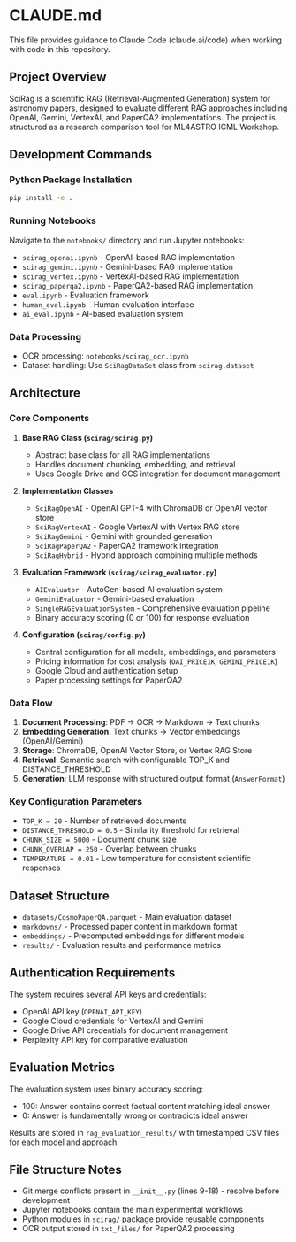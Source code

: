 # CLAUDE.md

This file provides guidance to Claude Code (claude.ai/code) when working with code in this repository.

## Project Overview

SciRag is a scientific RAG (Retrieval-Augmented Generation) system for astronomy papers, designed to evaluate different RAG approaches including OpenAI, Gemini, VertexAI, and PaperQA2 implementations. The project is structured as a research comparison tool for ML4ASTRO ICML Workshop.

## Development Commands

### Python Package Installation
```bash
pip install -e .
```

### Running Notebooks
Navigate to the `notebooks/` directory and run Jupyter notebooks:
- `scirag_openai.ipynb` - OpenAI-based RAG implementation
- `scirag_gemini.ipynb` - Gemini-based RAG implementation  
- `scirag_vertex.ipynb` - VertexAI-based RAG implementation
- `scirag_paperqa2.ipynb` - PaperQA2-based RAG implementation
- `eval.ipynb` - Evaluation framework
- `human_eval.ipynb` - Human evaluation interface
- `ai_eval.ipynb` - AI-based evaluation system

### Data Processing
- OCR processing: `notebooks/scirag_ocr.ipynb`
- Dataset handling: Use `SciRagDataSet` class from `scirag.dataset`

## Architecture

### Core Components

1. **Base RAG Class (`scirag/scirag.py`)**
   - Abstract base class for all RAG implementations
   - Handles document chunking, embedding, and retrieval
   - Uses Google Drive and GCS integration for document management

2. **Implementation Classes**
   - `SciRagOpenAI` - OpenAI GPT-4 with ChromaDB or OpenAI vector store
   - `SciRagVertexAI` - Google VertexAI with Vertex RAG store
   - `SciRagGemini` - Gemini with grounded generation
   - `SciRagPaperQA2` - PaperQA2 framework integration
   - `SciRagHybrid` - Hybrid approach combining multiple methods

3. **Evaluation Framework (`scirag/scirag_evaluator.py`)**
   - `AIEvaluator` - AutoGen-based AI evaluation system
   - `GeminiEvaluator` - Gemini-based evaluation
   - `SingleRAGEvaluationSystem` - Comprehensive evaluation pipeline
   - Binary accuracy scoring (0 or 100) for response evaluation

4. **Configuration (`scirag/config.py`)**
   - Central configuration for all models, embeddings, and parameters
   - Pricing information for cost analysis (`OAI_PRICE1K`, `GEMINI_PRICE1K`)
   - Google Cloud and authentication setup
   - Paper processing settings for PaperQA2

### Data Flow

1. **Document Processing**: PDF → OCR → Markdown → Text chunks
2. **Embedding Generation**: Text chunks → Vector embeddings (OpenAI/Gemini)
3. **Storage**: ChromaDB, OpenAI Vector Store, or Vertex RAG Store
4. **Retrieval**: Semantic search with configurable TOP_K and DISTANCE_THRESHOLD
5. **Generation**: LLM response with structured output format (`AnswerFormat`)

### Key Configuration Parameters

- `TOP_K = 20` - Number of retrieved documents
- `DISTANCE_THRESHOLD = 0.5` - Similarity threshold for retrieval
- `CHUNK_SIZE = 5000` - Document chunk size
- `CHUNK_OVERLAP = 250` - Overlap between chunks
- `TEMPERATURE = 0.01` - Low temperature for consistent scientific responses

## Dataset Structure

- `datasets/CosmoPaperQA.parquet` - Main evaluation dataset
- `markdowns/` - Processed paper content in markdown format
- `embeddings/` - Precomputed embeddings for different models
- `results/` - Evaluation results and performance metrics

## Authentication Requirements

The system requires several API keys and credentials:
- OpenAI API key (`OPENAI_API_KEY`)
- Google Cloud credentials for VertexAI and Gemini
- Google Drive API credentials for document management
- Perplexity API key for comparative evaluation

## Evaluation Metrics

The evaluation system uses binary accuracy scoring:
- 100: Answer contains correct factual content matching ideal answer
- 0: Answer is fundamentally wrong or contradicts ideal answer

Results are stored in `rag_evaluation_results/` with timestamped CSV files for each model and approach.

## File Structure Notes

- Git merge conflicts present in `__init__.py` (lines 9-18) - resolve before development
- Jupyter notebooks contain the main experimental workflows
- Python modules in `scirag/` package provide reusable components
- OCR output stored in `txt_files/` for PaperQA2 processing